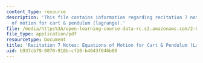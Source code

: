 ```yaml
---
content_type: resource
description: 'This file contains information regarding recitation 7 notes: equations
  of motion for cart & pendulum (lagrange).'
file: /media/https%3A/open-learning-course-data-rc.s3.amazonaws.com/2-003sc-engineering-dynamics-fall-2011/b937cb799870918bcf20b4043f046b80_MIT2_003SCF11_rec7notes1.pdf
file_type: application/pdf
resourcetype: Document
title: 'Recitation 7 Notes: Equations of Motion for Cart & Pendulum (Lagrange)'
uid: b937cb79-9870-918b-cf20-b4043f046b80
---
```


